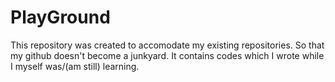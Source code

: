 # PlayGround
This repository was created to accomodate my existing repositories. So that my github doesn't become a junkyard. It contains codes which I wrote while I myself was/(am still) learning. 
